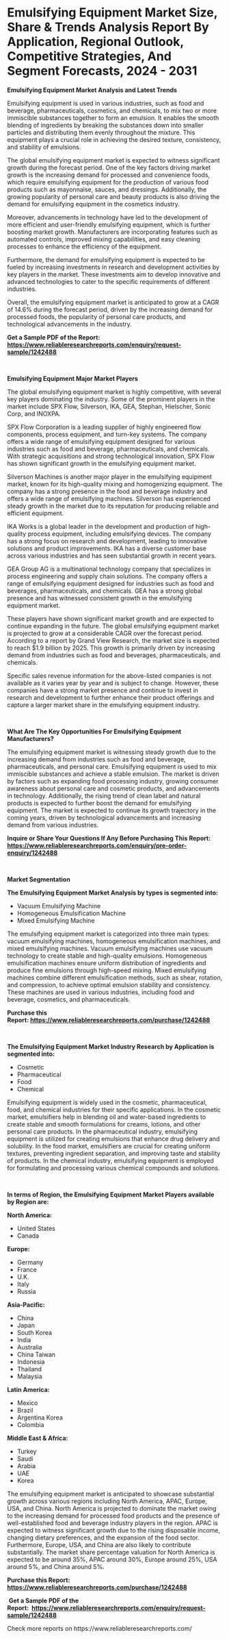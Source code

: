 <p><h1>Emulsifying Equipment Market Size, Share & Trends Analysis Report By Application, Regional Outlook, Competitive Strategies, And Segment Forecasts, 2024 - 2031</h1></p><p><strong>Emulsifying Equipment Market Analysis and Latest Trends</strong></p>
<p><p>Emulsifying equipment is used in various industries, such as food and beverage, pharmaceuticals, cosmetics, and chemicals, to mix two or more immiscible substances together to form an emulsion. It enables the smooth blending of ingredients by breaking the substances down into smaller particles and distributing them evenly throughout the mixture. This equipment plays a crucial role in achieving the desired texture, consistency, and stability of emulsions.</p><p>The global emulsifying equipment market is expected to witness significant growth during the forecast period. One of the key factors driving market growth is the increasing demand for processed and convenience foods, which require emulsifying equipment for the production of various food products such as mayonnaise, sauces, and dressings. Additionally, the growing popularity of personal care and beauty products is also driving the demand for emulsifying equipment in the cosmetics industry.</p><p>Moreover, advancements in technology have led to the development of more efficient and user-friendly emulsifying equipment, which is further boosting market growth. Manufacturers are incorporating features such as automated controls, improved mixing capabilities, and easy cleaning processes to enhance the efficiency of the equipment.</p><p>Furthermore, the demand for emulsifying equipment is expected to be fueled by increasing investments in research and development activities by key players in the market. These investments aim to develop innovative and advanced technologies to cater to the specific requirements of different industries.</p><p>Overall, the emulsifying equipment market is anticipated to grow at a CAGR of 14.6% during the forecast period, driven by the increasing demand for processed foods, the popularity of personal care products, and technological advancements in the industry.</p></p>
<p><strong>Get a Sample PDF of the Report:&nbsp; <a href="https://www.reliableresearchreports.com/enquiry/request-sample/1242488">https://www.reliableresearchreports.com/enquiry/request-sample/1242488</a></strong></p>
<p>&nbsp;</p>
<p><strong>Emulsifying Equipment Major Market Players</strong></p>
<p><p>The global emulsifying equipment market is highly competitive, with several key players dominating the industry. Some of the prominent players in the market include SPX Flow, Silverson, IKA, GEA, Stephan, Hielscher, Sonic Corp, and INOXPA.</p><p>SPX Flow Corporation is a leading supplier of highly engineered flow components, process equipment, and turn-key systems. The company offers a wide range of emulsifying equipment designed for various industries such as food and beverage, pharmaceuticals, and chemicals. With strategic acquisitions and strong technological innovation, SPX Flow has shown significant growth in the emulsifying equipment market.</p><p>Silverson Machines is another major player in the emulsifying equipment market, known for its high-quality mixing and homogenizing equipment. The company has a strong presence in the food and beverage industry and offers a wide range of emulsifying machines. Silverson has experienced steady growth in the market due to its reputation for producing reliable and efficient equipment.</p><p>IKA Works is a global leader in the development and production of high-quality process equipment, including emulsifying devices. The company has a strong focus on research and development, leading to innovative solutions and product improvements. IKA has a diverse customer base across various industries and has seen substantial growth in recent years.</p><p>GEA Group AG is a multinational technology company that specializes in process engineering and supply chain solutions. The company offers a range of emulsifying equipment designed for industries such as food and beverages, pharmaceuticals, and chemicals. GEA has a strong global presence and has witnessed consistent growth in the emulsifying equipment market.</p><p>These players have shown significant market growth and are expected to continue expanding in the future. The global emulsifying equipment market is projected to grow at a considerable CAGR over the forecast period. According to a report by Grand View Research, the market size is expected to reach $1.9 billion by 2025. This growth is primarily driven by increasing demand from industries such as food and beverages, pharmaceuticals, and chemicals.</p><p>Specific sales revenue information for the above-listed companies is not available as it varies year by year and is subject to change. However, these companies have a strong market presence and continue to invest in research and development to further enhance their product offerings and capture a larger market share in the emulsifying equipment industry.</p></p>
<p>&nbsp;</p>
<p><strong>What Are The Key Opportunities For Emulsifying Equipment Manufacturers?</strong></p>
<p><p>The emulsifying equipment market is witnessing steady growth due to the increasing demand from industries such as food and beverage, pharmaceuticals, and personal care. Emulsifying equipment is used to mix immiscible substances and achieve a stable emulsion. The market is driven by factors such as expanding food processing industry, growing consumer awareness about personal care and cosmetic products, and advancements in technology. Additionally, the rising trend of clean label and natural products is expected to further boost the demand for emulsifying equipment. The market is expected to continue its growth trajectory in the coming years, driven by technological advancements and increasing demand from various industries.</p></p>
<p><strong>Inquire or Share Your Questions If Any Before Purchasing This Report: <a href="https://www.reliableresearchreports.com/enquiry/pre-order-enquiry/1242488">https://www.reliableresearchreports.com/enquiry/pre-order-enquiry/1242488</a></strong></p>
<p>&nbsp;</p>
<p><strong>Market Segmentation</strong></p>
<p><strong>The Emulsifying Equipment Market Analysis by types is segmented into:</strong></p>
<p><ul><li>Vacuum Emulsifying Machine</li><li>Homogeneous Emulsification Machine</li><li>Mixed Emulsifying Machine</li></ul></p>
<p><p>The emulsifying equipment market is categorized into three main types: vacuum emulsifying machines, homogeneous emulsification machines, and mixed emulsifying machines. Vacuum emulsifying machines use vacuum technology to create stable and high-quality emulsions. Homogeneous emulsification machines ensure uniform distribution of ingredients and produce fine emulsions through high-speed mixing. Mixed emulsifying machines combine different emulsification methods, such as shear, rotation, and compression, to achieve optimal emulsion stability and consistency. These machines are used in various industries, including food and beverage, cosmetics, and pharmaceuticals.</p></p>
<p><strong>Purchase this Report:&nbsp;<a href="https://www.reliableresearchreports.com/purchase/1242488">https://www.reliableresearchreports.com/purchase/1242488</a></strong></p>
<p>&nbsp;</p>
<p><strong>The Emulsifying Equipment Market Industry Research by Application is segmented into:</strong></p>
<p><ul><li>Cosmetic</li><li>Pharmaceutical</li><li>Food</li><li>Chemical</li></ul></p>
<p><p>Emulsifying equipment is widely used in the cosmetic, pharmaceutical, food, and chemical industries for their specific applications. In the cosmetic market, emulsifiers help in blending oil and water-based ingredients to create stable and smooth formulations for creams, lotions, and other personal care products. In the pharmaceutical industry, emulsifying equipment is utilized for creating emulsions that enhance drug delivery and solubility. In the food market, emulsifiers are crucial for creating uniform textures, preventing ingredient separation, and improving taste and stability of products. In the chemical industry, emulsifying equipment is employed for formulating and processing various chemical compounds and solutions.</p></p>
<p>&nbsp;</p>
<p><strong>In terms of Region, the Emulsifying Equipment Market Players available by Region are:</strong></p>
<p>
    <p> <strong> North America: </strong>
        <ul>
            <li>United States</li>
            <li>Canada</li>
        </ul>
        </p> 
    <p> <strong> Europe: </strong>
        <ul>
            <li>Germany</li>
            <li>France</li>
            <li>U.K.</li>
            <li>Italy</li>
            <li>Russia</li>
        </ul>
        </p> 
    <p> <strong> Asia-Pacific: </strong>
        <ul>
            <li>China</li>
            <li>Japan</li>
            <li>South Korea</li>
            <li>India</li>
            <li>Australia</li>
            <li>China Taiwan</li>
            <li>Indonesia</li>
            <li>Thailand</li>
            <li>Malaysia</li>
        </ul>
        </p> 
    <p> <strong> Latin America: </strong>
        <ul>
            <li>Mexico</li>
            <li>Brazil</li>
            <li>Argentina Korea</li>
            <li>Colombia</li>
        </ul>
        </p> 
    <p> <strong> Middle East & Africa: </strong>
        <ul>
            <li>Turkey</li>
            <li>Saudi</li>
            <li>Arabia</li>
            <li>UAE</li>
            <li>Korea</li>
        </ul>
    </p>
    </p>
<p><p>The emulsifying equipment market is anticipated to showcase substantial growth across various regions including North America, APAC, Europe, USA, and China. North America is projected to dominate the market owing to the increasing demand for processed food products and the presence of well-established food and beverage industry players in the region. APAC is expected to witness significant growth due to the rising disposable income, changing dietary preferences, and the expansion of the food sector. Furthermore, Europe, USA, and China are also likely to contribute substantially. The market share percentage valuation for North America is expected to be around 35%, APAC around 30%, Europe around 25%, USA around 5%, and China around 5%.</p></p>
<p><strong>Purchase this Report: <a href="https://www.reliableresearchreports.com/purchase/1242488">https://www.reliableresearchreports.com/purchase/1242488</a></strong></p>
<p>&nbsp;<strong>Get a Sample PDF of the Report:&nbsp;&nbsp;<a href="https://www.reliableresearchreports.com/enquiry/request-sample/1242488">https://www.reliableresearchreports.com/enquiry/request-sample/1242488</a></strong></p>
<p><strong></strong></p>
<p>Check more reports on https://www.reliableresearchreports.com/</p>